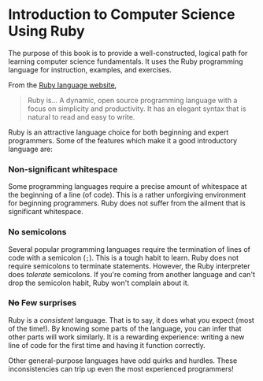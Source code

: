 # Introduction to Computer Science Using Ruby

The purpose of this book is to provide a well-constructed, logical path for learning computer science fundamentals. It uses the Ruby programming language for instruction, examples, and exercises.

From the [Ruby language website](https://www.ruby-lang.org/en/),

> Ruby is... A dynamic, open source programming language with a focus on simplicity and productivity. It has an elegant syntax that is natural to read and easy to write.

Ruby is an attractive language choice for both beginning and expert programmers. Some of the features which make it a good introductory language are:

### Non-significant whitespace

Some programming languages require a precise amount of whitespace at the beginning of a line (of code). This is a rather unforgiving environment for beginning programmers. Ruby does not suffer from the ailment that is significant whitespace.

### No semicolons

Several popular programming languages require the termination of lines of code with a semicolon (`;`). This is a tough habit to learn. Ruby does not require semicolons to terminate statements. However, the Ruby interpreter does _tolerate_ semicolons. If you're coming from another language and can't drop the semicolon habit, Ruby won't complain about it.

### ~~No~~ Few surprises

Ruby is a _consistent_ language. That is to say, it does what you expect (most of the time!). By knowing some parts of the language, you can infer that other parts will work similarly. It is a rewarding experience: writing a new line of code for the first time and having it function correctly.

Other general-purpose languages have odd quirks and hurdles. These inconsistencies can trip up even the most experienced programmers!